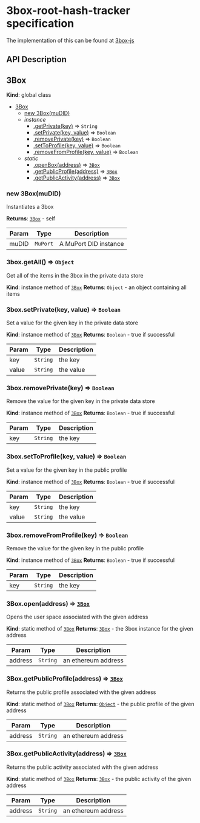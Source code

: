 # 3box-root-hash-tracker specification
The implementation of this can be found at [3box-js](https://github.com/uport-project/3box-js)

## API Description


<a name="3Box"></a>

## 3Box
**Kind**: global class

* [3Box](#3Box)
    * [new 3Box(muDID)](#new_3Box_new)
    * _instance_
        * [.getPrivate(key)](#3Box+getPrivate) ⇒ <code>String</code>
        * [.setPrivate(key, value)](#3Box+setPrivate) ⇒ <code>Boolean</code>
        * [.removePrivate(key)](#3Box+removePrivate) ⇒ <code>Boolean</code>
        * [.setToProfile(key, value)](#3Box+setToProfile) ⇒ <code>Boolean</code>
        * [.removeFromProfile(key, value)](#3Box+setToProfile) ⇒ <code>Boolean</code>
    * _static_
        * [.openBox(address)](#3Box.open) ⇒ [<code>3Box</code>](#3Box)
        * [.getPublicProfile(address)](#3Box.getProfile) ⇒ [<code>3Box</code>](#3Box)
        * [.getPublicActivity(address)](#3Box.getPublicActivity) ⇒ [<code>3Box</code>](#3Box)

<a name="new_3Box_new"></a>

### new 3Box(muDID)
Instantiates a 3box

**Returns**: [<code>3Box</code>](#3Box) - self

| Param | Type | Description |
| --- | --- | --- |
| muDID | <code>MuPort</code> | A MuPort DID instance |

<a name="3Box+getPrivate"></a>

### 3box.getAll() ⇒ <code>Object</code>
Get all of the items in the 3box in the private data store

**Kind**: instance method of [<code>3Box</code>](#3Box)
**Returns**: <code>Object</code> - an object containing all items
<a name="3Box+setPrivate"></a>

### 3box.setPrivate(key, value) ⇒ <code>Boolean</code>
Set a value for the given key in the private data store

**Kind**: instance method of [<code>3Box</code>](#3Box)
**Returns**: <code>Boolean</code> - true if successful

| Param | Type | Description |
| --- | --- | --- |
| key | <code>String</code> | the key |
| value | <code>String</code> | the value |

<a name="3Box+removePrivate"></a>

### 3box.removePrivate(key) ⇒ <code>Boolean</code>
Remove the value for the given key in the private data store

**Kind**: instance method of [<code>3Box</code>](#3Box)
**Returns**: <code>Boolean</code> - true if successful

| Param | Type | Description |
| --- | --- | --- |
| key | <code>String</code> | the key |

### 3box.setToProfile(key, value) ⇒ <code>Boolean</code>
Set a value for the given key in the public profile

**Kind**: instance method of [<code>3Box</code>](#3Box)
**Returns**: <code>Boolean</code> - true if successful

| Param | Type | Description |
| --- | --- | --- |
| key | <code>String</code> | the key |
| value | <code>String</code> | the value |

<a name="3Box+removeFromProfile"></a>

### 3box.removeFromProfile(key) ⇒ <code>Boolean</code>
Remove the value for the given key in the public profile

**Kind**: instance method of [<code>3Box</code>](#3Box)
**Returns**: <code>Boolean</code> - true if successful

| Param | Type | Description |
| --- | --- | --- |
| key | <code>String</code> | the key |

<a name="3Box.open"></a>

### 3Box.open(address) ⇒ [<code>3Box</code>](#3Box)
Opens the user space associated with the given address

**Kind**: static method of [<code>3Box</code>](#3Box)
**Returns**: [<code>3Box</code>](#3Box) - the 3box instance for the given address

| Param | Type | Description |
| --- | --- | --- |
| address | <code>String</code> | an ethereum address |

<a name="3Box.getPublicProfile"></a>

### 3Box.getPublicProfile(address) ⇒ [<code>3Box</code>](#3Box)
Returns the public profile associated with the given address

**Kind**: static method of [<code>3Box</code>](#3Box)
**Returns**: [<code>Object</code>](#3Box) - the public profile of the given address

| Param | Type | Description |
| --- | --- | --- |
| address | <code>String</code> | an ethereum address |

<a name="3Box.getPublicActivity"></a>

### 3Box.getPublicActivity(address) ⇒ [<code>3Box</code>](#3Box)
Returns the public activity associated with the given address

**Kind**: static method of [<code>3Box</code>](#3Box)
**Returns**: [<code>3Box</code>](#3Box) - the public activity of the given address

| Param | Type | Description |
| --- | --- | --- |
| address | <code>String</code> | an ethereum address |
